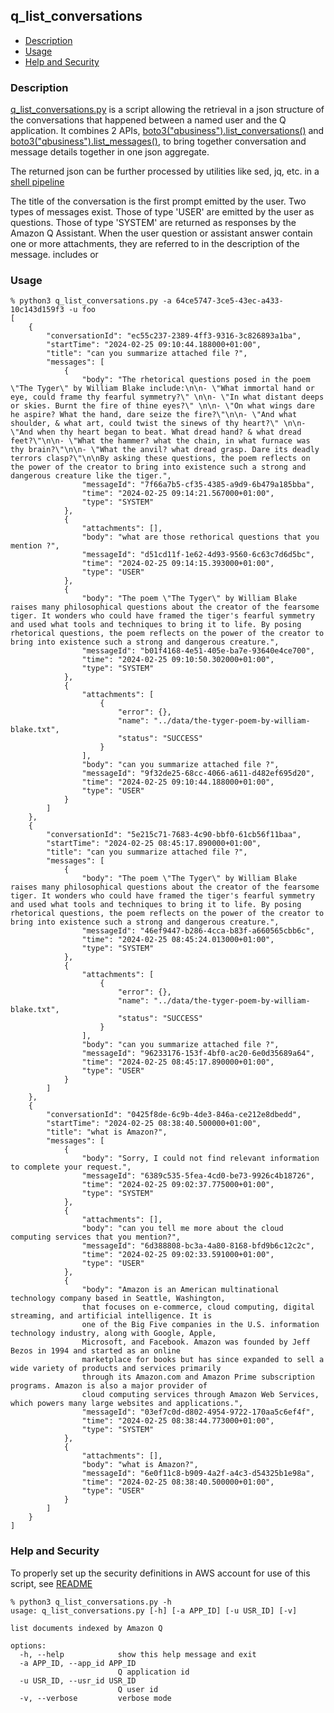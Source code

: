 ## q_list_conversations

* [Description](#description)
* [Usage](#usage)
* [Help and Security](#help-and-security)

### Description

[q_list_conversations.py](/src/q_list_conversations.py) is a script allowing the retrieval in a json structure of the conversations 
that happened between a named user and the Q application. It combines 2 APIs, [boto3("qbusiness").list_conversations()](https://boto3.amazonaws.com/v1/documentation/api/latest/reference/services/qbusiness/client/list_conversations.html) 
and [boto3("qbusiness").list_messages()](https://boto3.amazonaws.com/v1/documentation/api/latest/reference/services/qbusiness/client/list_messages.html), 
to bring together conversation and message details together in one json aggregate.

The returned json can be further processed by utilities like sed, jq, etc. in a [shell pipeline](https://en.wikipedia.org/wiki/Pipeline_(Unix))

The title of the conversation is the first prompt emitted by the user. Two types of messages exist. Those of type 
'USER' are emitted by the user as questions. Those of type 'SYSTEM' are returned as responses by the Amazon Q Assistant. When the user question 
or assistant answer contain one or more attachments, they are referred to in the description of the message.
includes or 

### Usage

```
% python3 q_list_conversations.py -a 64ce5747-3ce5-43ec-a433-10c143d159f3 -u foo                  
[
    {
        "conversationId": "ec55c237-2389-4ff3-9316-3c826893a1ba",
        "startTime": "2024-02-25 09:10:44.188000+01:00",
        "title": "can you summarize attached file ?",
        "messages": [
            {
                "body": "The rhetorical questions posed in the poem \"The Tyger\" by William Blake include:\n\n- \"What immortal hand or eye, could frame thy fearful symmetry?\" \n\n- \"In what distant deeps or skies. Burnt the fire of thine eyes?\" \n\n- \"On what wings dare he aspire? What the hand, dare seize the fire?\"\n\n- \"And what shoulder, & what art, could twist the sinews of thy heart?\" \n\n- \"And when thy heart began to beat. What dread hand? & what dread feet?\"\n\n- \"What the hammer? what the chain, in what furnace was thy brain?\"\n\n- \"What the anvil? what dread grasp. Dare its deadly terrors clasp?\"\n\nBy asking these questions, the poem reflects on the power of the creator to bring into existence such a strong and dangerous creature like the tiger.",
                "messageId": "7f66a7b5-cf35-4385-a9d9-6b479a185bba",
                "time": "2024-02-25 09:14:21.567000+01:00",
                "type": "SYSTEM"
            },
            {
                "attachments": [],
                "body": "what are those rethorical questions that you mention ?",
                "messageId": "d51cd11f-1e62-4d93-9560-6c63c7d6d5bc",
                "time": "2024-02-25 09:14:15.393000+01:00",
                "type": "USER"
            },
            {
                "body": "The poem \"The Tyger\" by William Blake raises many philosophical questions about the creator of the fearsome tiger. It wonders who could have framed the tiger's fearful symmetry and used what tools and techniques to bring it to life. By posing rhetorical questions, the poem reflects on the power of the creator to bring into existence such a strong and dangerous creature.",
                "messageId": "b01f4168-4e51-405e-ba7e-93640e4ce700",
                "time": "2024-02-25 09:10:50.302000+01:00",
                "type": "SYSTEM"
            },
            {
                "attachments": [
                    {
                        "error": {},
                        "name": "../data/the-tyger-poem-by-william-blake.txt",
                        "status": "SUCCESS"
                    }
                ],
                "body": "can you summarize attached file ?",
                "messageId": "9f32de25-68cc-4066-a611-d482ef695d20",
                "time": "2024-02-25 09:10:44.188000+01:00",
                "type": "USER"
            }
        ]
    },
    {
        "conversationId": "5e215c71-7683-4c90-bbf0-61cb56f11baa",
        "startTime": "2024-02-25 08:45:17.890000+01:00",
        "title": "can you summarize attached file ?",
        "messages": [
            {
                "body": "The poem \"The Tyger\" by William Blake raises many philosophical questions about the creator of the fearsome tiger. It wonders who could have framed the tiger's fearful symmetry and used what tools and techniques to bring it to life. By posing rhetorical questions, the poem reflects on the power of the creator to bring into existence such a strong and dangerous creature.",
                "messageId": "46ef9447-b286-4cca-b83f-a660565cbb6c",
                "time": "2024-02-25 08:45:24.013000+01:00",
                "type": "SYSTEM"
            },
            {
                "attachments": [
                    {
                        "error": {},
                        "name": "../data/the-tyger-poem-by-william-blake.txt",
                        "status": "SUCCESS"
                    }
                ],
                "body": "can you summarize attached file ?",
                "messageId": "96233176-153f-4bf0-ac20-6e0d35689a64",
                "time": "2024-02-25 08:45:17.890000+01:00",
                "type": "USER"
            }
        ]
    },
    {
        "conversationId": "0425f8de-6c9b-4de3-846a-ce212e8dbedd",
        "startTime": "2024-02-25 08:38:40.500000+01:00",
        "title": "what is Amazon?",
        "messages": [
            {
                "body": "Sorry, I could not find relevant information to complete your request.",
                "messageId": "6389c535-5fea-4cd0-be73-9926c4b18726",
                "time": "2024-02-25 09:02:37.775000+01:00",
                "type": "SYSTEM"
            },
            {
                "attachments": [],
                "body": "can you tell me more about the cloud computing services that you mention?",
                "messageId": "6d388808-bc3a-4a80-8168-bfd9b6c12c2c",
                "time": "2024-02-25 09:02:33.591000+01:00",
                "type": "USER"
            },
            {
                "body": "Amazon is an American multinational technology company based in Seattle, Washington, 
                that focuses on e-commerce, cloud computing, digital streaming, and artificial intelligence. It is 
                one of the Big Five companies in the U.S. information technology industry, along with Google, Apple, 
                Microsoft, and Facebook. Amazon was founded by Jeff Bezos in 1994 and started as an online 
                marketplace for books but has since expanded to sell a wide variety of products and services primarily 
                through its Amazon.com and Amazon Prime subscription programs. Amazon is also a major provider of 
                cloud computing services through Amazon Web Services, which powers many large websites and applications.",
                "messageId": "03ef7c0d-d802-4954-9722-170aa5c6ef4f",
                "time": "2024-02-25 08:38:44.773000+01:00",
                "type": "SYSTEM"
            },
            {
                "attachments": [],
                "body": "what is Amazon?",
                "messageId": "6e0f11c8-b909-4a2f-a4c3-d54325b1e98a",
                "time": "2024-02-25 08:38:40.500000+01:00",
                "type": "USER"
            }
        ]
    }
]
```

### Help and Security

To properly set up the security definitions in AWS account for use of this script, see [README](/)

```
% python3 q_list_conversations.py -h
usage: q_list_conversations.py [-h] [-a APP_ID] [-u USR_ID] [-v]

list documents indexed by Amazon Q

options:
  -h, --help            show this help message and exit
  -a APP_ID, --app_id APP_ID
                        Q application id
  -u USR_ID, --usr_id USR_ID
                        Q user id
  -v, --verbose         verbose mode
```

